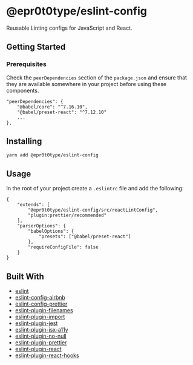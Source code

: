# @epr0t0type/eslint-config
Reusable Linting configs for JavaScript and React.

## Getting Started

### Prerequisites
Check the `peerDependencies` section of the `package.json` and ensure that they are available somewhere in your project before using these components.

```
"peerDependencies": {
    "@babel/core": "^7.16.10",
    "@babel/preset-react": "^7.12.10"
    ...
},
```

## Installing
```
yarn add @epr0t0type/eslint-config
```

## Usage
In the root of your project create a `.eslintrc` file and add the following:

```
{
    "extends": [
        "@epr0t0type/eslint-config/src/reactLintConfig",
        "plugin:prettier/recommended"
    ],
    "parserOptions": {
        "babelOptions": {
            "presets": ["@babel/preset-react"]
        },
        "requireConfigFile": false
    }
}
```

## Built With
* [eslint](https://eslint.org/)
* [eslint-config-airbnb](https://github.com/airbnb/javascript/tree/master/packages/eslint-config-airbnb)
* [eslint-config-prettier](https://github.com/prettier/eslint-config-prettier)
* [eslint-plugin-filenames](https://github.com/selaux/eslint-plugin-filenames)
* [eslint-plugin-import](https://www.npmjs.com/package/eslint-plugin-import)
* [eslint-plugin-jest](https://github.com/jest-community/eslint-plugin-jest)
* [eslint-plugin-jsx-a11y](https://github.com/jsx-eslint/eslint-plugin-jsx-a11y)
* [eslint-plugin-no-null](https://github.com/nene/eslint-plugin-no-null)
* [eslint-plugin-prettier](https://github.com/prettier/eslint-plugin-prettier)
* [eslint-plugin-react](https://github.com/yannickcr/eslint-plugin-react)
* [eslint-plugin-react-hooks](https://www.npmjs.com/package/eslint-plugin-react-hooks)
